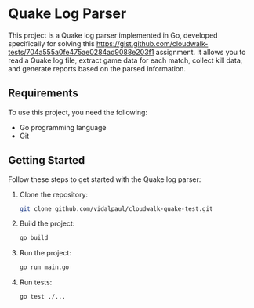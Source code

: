 # Quake Log Parser

This project is a Quake log parser implemented in Go, developed specifically for solving this https://gist.github.com/cloudwalk-tests/704a555a0fe475ae0284ad9088e203f1 assignment. It allows you to read a Quake log file, extract game data for each match, collect kill data, and generate reports based on the parsed information.

## Requirements

To use this project, you need the following:

- Go programming language
- Git

## Getting Started

Follow these steps to get started with the Quake log parser:

1. Clone the repository:

   ```bash
   git clone github.com/vidalpaul/cloudwalk-quake-test.git
   ```

2. Build the project:

   ```bash
   go build
   ```

3. Run the project:

   ```bash
   go run main.go
   ```

4. Run tests:

   ```bash
   go test ./...
   ```
